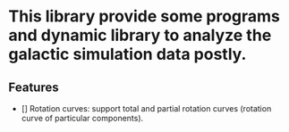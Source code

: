 # This library provide some programs and dynamic library to analyze the galactic simulation data postly.

## Features
- [] Rotation curves: support total and partial rotation curves (rotation curve of particular components).
